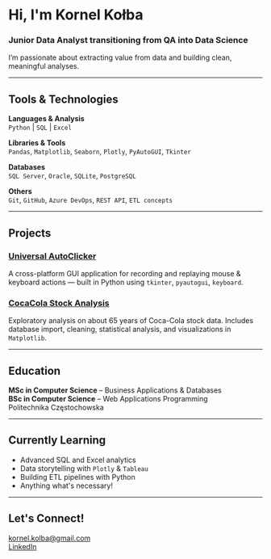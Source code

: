 # Hi, I'm Kornel Kołba

### Junior Data Analyst transitioning from QA into Data Science  
I’m passionate about extracting value from data and building clean, meaningful analyses.

---

## Tools & Technologies

**Languages & Analysis**  
`Python` | `SQL` | `Excel`  

**Libraries & Tools**  
`Pandas`, `Matplotlib`, `Seaborn`, `Plotly`, `PyAutoGUI`, `Tkinter`

**Databases**  
`SQL Server`, `Oracle`, `SQLite`, `PostgreSQL`

**Others**  
`Git`, `GitHub`, `Azure DevOps`, `REST API`, `ETL concepts`

---

## Projects

### [Universal AutoClicker](https://github.com/Solendris/Universal_Autoclicker)
A cross-platform GUI application for recording and replaying mouse & keyboard actions — built in Python using `tkinter`, `pyautogui`, `keyboard`.

### [CocaCola Stock Analysis](https://github.com/Solendris/CocaCola_stock)
Exploratory analysis on about 65 years of Coca-Cola stock data. Includes database import, cleaning, statistical analysis, and visualizations in `Matplotlib`.

---

## Education

**MSc in Computer Science** – Business Applications & Databases  
**BSc in Computer Science** – Web Applications Programming  
Politechnika Częstochowska

---

## Currently Learning

- Advanced SQL and Excel analytics
- Data storytelling with `Plotly` & `Tableau`
- Building ETL pipelines with Python
- Anything what's necessary!

---

## Let's Connect!

[kornel.kolba@gmail.com](mailto:kornel.kolba@gmail.com)  
[LinkedIn](https://www.linkedin.com/in/kornel-ko%C5%82ba-b44446284)
